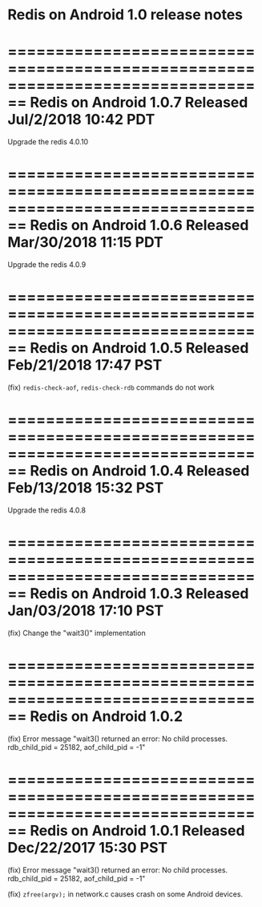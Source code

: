 Redis on Android 1.0 release notes
====================================

================================================================================
Redis on Android 1.0.7     Released Jul/2/2018 10:42 PDT
================================================================================

Upgrade the redis 4.0.10

================================================================================
Redis on Android 1.0.6     Released Mar/30/2018 11:15 PDT
================================================================================

Upgrade the redis 4.0.9

================================================================================
Redis on Android 1.0.5     Released Feb/21/2018 17:47 PST
================================================================================

(fix) `redis-check-aof`, `redis-check-rdb` commands do not work

================================================================================
Redis on Android 1.0.4     Released Feb/13/2018 15:32 PST
================================================================================

Upgrade the redis 4.0.8

================================================================================
Redis on Android 1.0.3     Released Jan/03/2018 17:10 PST
================================================================================

(fix) Change the "wait3()" implementation

================================================================================
Redis on Android 1.0.2
================================================================================

(fix) Error message "wait3() returned an error: No child processes. rdb_child_pid = 25182, aof_child_pid = -1"

================================================================================
Redis on Android 1.0.1     Released Dec/22/2017 15:30 PST
================================================================================

(fix) Error message "wait3() returned an error: No child processes. rdb_child_pid = 25182, aof_child_pid = -1"

(fix) `zfree(argv);` in network.c causes crash on some Android devices.
